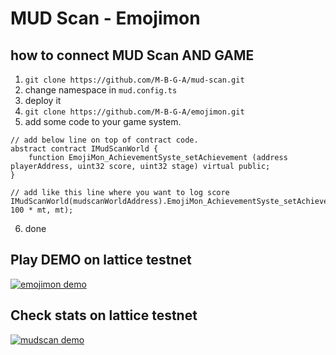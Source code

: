 # MUD Scan - Emojimon

## how to connect MUD Scan AND GAME

1. `git clone https://github.com/M-B-G-A/mud-scan.git`
2. change namespace in `mud.config.ts`
3. deploy it
4. `git clone https://github.com/M-B-G-A/emojimon.git`
5. add some code to your game system. 
```
// add below line on top of contract code.
abstract contract IMudScanWorld {
    function EmojiMon_AchievementSyste_setAchievement (address playerAddress, uint32 score, uint32 stage) virtual public;
}

// add like this line where you want to log score
IMudScanWorld(mudscanWorldAddress).EmojiMon_AchievementSyste_setAchievement(_msgSender(), 100 * mt, mt);
```
6. done



## Play DEMO on lattice testnet

[![emojimon demo](https://github.com/M-B-G-A/emojimon/assets/7679722/172332f3-3e28-48a6-b5a9-55545a72a599)](https://emojimon.buidl.day/?chainId=4242)

## Check stats on lattice testnet

[![mudscan demo](https://github.com/M-B-G-A/emojimon/assets/7679722/b39bed97-9284-4cfc-941b-d95ba08226c0)](https://mudscan.buidl.day/?chainId=4242)